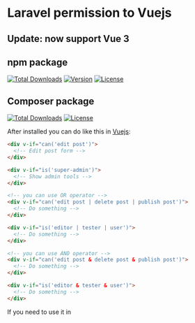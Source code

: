 # Laravel permission to Vuejs
## Update: now support Vue 3

## npm package
[![Total Downloads](https://img.shields.io/npm/dt/laravel-permission-to-vuejs)](https://www.npmjs.com/package/laravel-permission-to-vuejs)
[![Version](https://img.shields.io/npm/v/laravel-permission-to-vuejs)](https://www.npmjs.com/package/laravel-permission-to-vuejs)
[![License](https://img.shields.io/npm/l/laravel-permission-to-vuejs)](https://en.wikipedia.org/wiki/MIT_License)

## Composer package
[![Total Downloads](https://img.shields.io/packagist/dt/ahmedsaoud31/laravel-permission-to-vuejs)](https://packagist.org/packages/ahmedsaoud31/laravel-permission-to-vuejs)
[![License](https://img.shields.io/npm/l/laravel-permission-to-vuejs)](https://en.wikipedia.org/wiki/MIT_License)

After installed you can do like this in [Vuejs](https://vuejs.org/):
```html
<div v-if="can('edit post')">
  <!-- Edit post form -->
</div>

<div v-if="is('super-admin')">
  <!-- Show admin tools -->
</div>

<!-- you can use OR operator -->
<div v-if="can('edit post | delete post | publish post')">
  <!-- Do something -->
</div>

<div v-if="is('editor | tester | user')">
  <!-- Do something -->
</div>

<!-- you can use AND operator -->
<div v-if="can('edit post & delete post & publish post')">
  <!-- Do something -->
</div>

<div v-if="is('editor & tester & user')">
  <!-- Do something -->
</div>
```

If you need to use it in <script> or <script setup> tag
```html
<script setup>
  import { is, can } from 'laravel-permission-to-vuejs'
  
  if(is('super-admin')){
    // do admin actions
  }
	
  if(can('edit post')){
    // do edit post action
  }
</script>
```
This package require to use [laravel-permission](https://github.com/spatie/laravel-permission)

## Installation

##### PHP side
```json
composer require ahmedsaoud31/laravel-permission-to-vuejs=dev-master
```
##### JavaScript side VueJs 3
```json
npm i laravel-permission-to-vuejs
```

##### JavaScript side VueJs 2
```json
npm i laravel-permission-to-vuejs@2.0.5
```

## Config
First, add the `LaravelAndVueJS\Traits\LaravelPermissionToVueJS` trait to your `User` model(s):
```php
use LaravelAndVueJS\Traits\LaravelPermissionToVueJS;

// Spatie package
use Spatie\Permission\Traits\HasRoles;

class User extends Authenticatable
{
    use LaravelPermissionToVueJS;
    
    // Spatie package
    use HasRoles;

    // ...
}
```
Second, add and use the `laravel-permission-to-vuejs` plugin in `app.js` file:
```js
import { createApp } from 'vue'
import LaravelPermissionToVueJS from 'laravel-permission-to-vuejs'
import App from './components/App.vue'
const app = createApp(App)
app.use(LaravelPermissionToVueJS)
app.mount('#app')
```
Third, pass permissions from Laravel To Vuejs, in HTML header add this code:
```html
<script type="text/javascript">
    window.Laravel = {
        csrfToken: "{{ csrf_token() }}",
        jsPermissions: {!! auth()->check()?auth()->user()->jsPermissions():0 !!}
    }
</script>
```

If you need to update roles and permission or reload user authintaction after switch user without reload the application, You can use reloadRolesAndPermissions() function
```html
// in component
<script>
    import { reloadRolesAndPermissions } from 'laravel-permission-to-vuejs'

    // after your event call reloadRolesAndPermissions() function
    reloadRolesAndPermissions()
</script>
```
## License

The MIT License (MIT).